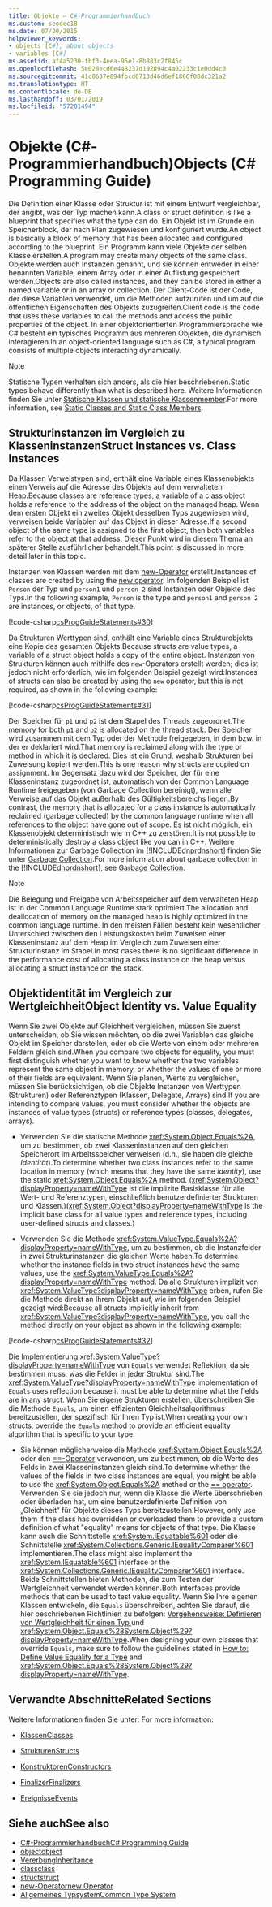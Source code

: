 ```yaml
---
title: Objekte – C#-Programmierhandbuch
ms.custom: seodec18
ms.date: 07/20/2015
helpviewer_keywords:
- objects [C#], about objects
- variables [C#]
ms.assetid: af4a5230-fbf3-4eea-95e1-8b883c2f845c
ms.openlocfilehash: 5e028ecd6e448237d192894c4a02233c1e0dd4c0
ms.sourcegitcommit: 41c0637e894fbcd0713d46d6ef1866f08dc321a2
ms.translationtype: HT
ms.contentlocale: de-DE
ms.lasthandoff: 03/01/2019
ms.locfileid: "57201494"
---
```

# <a name="objects-c-programming-guide"></a><span data-ttu-id="72d90-102">Objekte (C#-Programmierhandbuch)</span><span class="sxs-lookup"><span data-stu-id="72d90-102">Objects (C# Programming Guide)</span></span>
<span data-ttu-id="72d90-103">Die Definition einer Klasse oder Struktur ist mit einem Entwurf vergleichbar, der angibt, was der Typ machen kann.</span><span class="sxs-lookup"><span data-stu-id="72d90-103">A class or struct definition is like a blueprint that specifies what the type can do.</span></span> <span data-ttu-id="72d90-104">Ein Objekt ist im Grunde ein Speicherblock, der nach Plan zugewiesen und konfiguriert wurde.</span><span class="sxs-lookup"><span data-stu-id="72d90-104">An object is basically a block of memory that has been allocated and configured according to the blueprint.</span></span> <span data-ttu-id="72d90-105">Ein Programm kann viele Objekte der selben Klasse erstellen.</span><span class="sxs-lookup"><span data-stu-id="72d90-105">A program may create many objects of the same class.</span></span> <span data-ttu-id="72d90-106">Objekte werden auch Instanzen genannt, und sie können entweder in einer benannten Variable, einem Array oder in einer Auflistung gespeichert werden.</span><span class="sxs-lookup"><span data-stu-id="72d90-106">Objects are also called instances, and they can be stored in either a named variable or in an array or collection.</span></span> <span data-ttu-id="72d90-107">Der Client-Code ist der Code, der diese Variablen verwendet, um die Methoden aufzurufen und um auf die öffentlichen Eigenschaften des Objekts zuzugreifen.</span><span class="sxs-lookup"><span data-stu-id="72d90-107">Client code is the code that uses these variables to call the methods and access the public properties of the object.</span></span> <span data-ttu-id="72d90-108">In einer objektorientierten Programmiersprache wie C# besteht ein typisches Programm aus mehreren Objekten, die dynamisch interagieren.</span><span class="sxs-lookup"><span data-stu-id="72d90-108">In an object-oriented language such as C#, a typical program consists of multiple objects interacting dynamically.</span></span>  
  
> [!NOTE]
>  <span data-ttu-id="72d90-109">Statische Typen verhalten sich anders, als die hier beschriebenen.</span><span class="sxs-lookup"><span data-stu-id="72d90-109">Static types behave differently than what is described here.</span></span> <span data-ttu-id="72d90-110">Weitere Informationen finden Sie unter [Statische Klassen und statische Klassenmember](../../../csharp/programming-guide/classes-and-structs/static-classes-and-static-class-members.md).</span><span class="sxs-lookup"><span data-stu-id="72d90-110">For more information, see [Static Classes and Static Class Members](../../../csharp/programming-guide/classes-and-structs/static-classes-and-static-class-members.md).</span></span>  
  
## <a name="struct-instances-vs-class-instances"></a><span data-ttu-id="72d90-111">Strukturinstanzen im Vergleich zu Klasseninstanzen</span><span class="sxs-lookup"><span data-stu-id="72d90-111">Struct Instances vs. Class Instances</span></span>  
 <span data-ttu-id="72d90-112">Da Klassen Verweistypen sind, enthält eine Variable eines Klassenobjekts einen Verweis auf die Adresse des Objekts auf dem verwalteten Heap.</span><span class="sxs-lookup"><span data-stu-id="72d90-112">Because classes are reference types, a variable of a class object holds a reference to the address of the object on the managed heap.</span></span> <span data-ttu-id="72d90-113">Wenn dem ersten Objekt ein zweites Objekt desselben Typs zugewiesen wird, verweisen beide Variablen auf das Objekt in dieser Adresse.</span><span class="sxs-lookup"><span data-stu-id="72d90-113">If a second object of the same type is assigned to the first object, then both variables refer to the object at that address.</span></span> <span data-ttu-id="72d90-114">Dieser Punkt wird in diesem Thema an späterer Stelle ausführlicher behandelt.</span><span class="sxs-lookup"><span data-stu-id="72d90-114">This point is discussed in more detail later in this topic.</span></span>  
  
 <span data-ttu-id="72d90-115">Instanzen von Klassen werden mit dem [new-Operator](../../../csharp/language-reference/keywords/new-operator.md) erstellt.</span><span class="sxs-lookup"><span data-stu-id="72d90-115">Instances of classes are created by using the [new operator](../../../csharp/language-reference/keywords/new-operator.md).</span></span> <span data-ttu-id="72d90-116">Im folgenden Beispiel ist `Person` der Typ und `person1` und `person 2` sind Instanzen oder Objekte des Typs.</span><span class="sxs-lookup"><span data-stu-id="72d90-116">In the following example, `Person` is the type and `person1` and `person 2` are instances, or objects, of that type.</span></span>  
  
 [!code-csharp[csProgGuideStatements#30](~/samples/snippets/csharp/VS_Snippets_VBCSharp/csProgGuideStatements/CS/Statements.cs#30)]  
  
 <span data-ttu-id="72d90-117">Da Strukturen Werttypen sind, enthält eine Variable eines Strukturobjekts eine Kopie des gesamten Objekts.</span><span class="sxs-lookup"><span data-stu-id="72d90-117">Because structs are value types, a variable of a struct object holds a copy of the entire object.</span></span> <span data-ttu-id="72d90-118">Instanzen von Strukturen können auch mithilfe des `new`-Operators erstellt werden; dies ist jedoch nicht erforderlich, wie im folgenden Beispiel gezeigt wird:</span><span class="sxs-lookup"><span data-stu-id="72d90-118">Instances of structs can also be created by using the `new` operator, but this is not required, as shown in the following example:</span></span>  
  
 [!code-csharp[csProgGuideStatements#31](~/samples/snippets/csharp/VS_Snippets_VBCSharp/csProgGuideStatements/CS/Statements.cs#31)]  
  
 <span data-ttu-id="72d90-119">Der Speicher für `p1` und `p2` ist dem Stapel des Threads zugeordnet.</span><span class="sxs-lookup"><span data-stu-id="72d90-119">The memory for both `p1` and `p2` is allocated on the thread stack.</span></span> <span data-ttu-id="72d90-120">Der Speicher wird zusammen mit dem Typ oder der Methode freigegeben, in dem bzw. in der er deklariert wird.</span><span class="sxs-lookup"><span data-stu-id="72d90-120">That memory is reclaimed along with the type or method in which it is declared.</span></span> <span data-ttu-id="72d90-121">Dies ist ein Grund, weshalb Strukturen bei Zuweisung kopiert werden.</span><span class="sxs-lookup"><span data-stu-id="72d90-121">This is one reason why structs are copied on assignment.</span></span> <span data-ttu-id="72d90-122">Im Gegensatz dazu wird der Speicher, der für eine Klasseninstanz zugeordnet ist, automatisch von der Common Language Runtime freigegeben (von Garbage Collection bereinigt), wenn alle Verweise auf das Objekt außerhalb des Gültigkeitsbereichs liegen.</span><span class="sxs-lookup"><span data-stu-id="72d90-122">By contrast, the memory that is allocated for a class instance is automatically reclaimed (garbage collected) by the common language runtime when all references to the object have gone out of scope.</span></span> <span data-ttu-id="72d90-123">Es ist nicht möglich, ein Klassenobjekt deterministisch wie in C++ zu zerstören.</span><span class="sxs-lookup"><span data-stu-id="72d90-123">It is not possible to deterministically destroy a class object like you can in C++.</span></span> <span data-ttu-id="72d90-124">Weitere Informationen zur Garbage Collection im [!INCLUDE[dnprdnshort](~/includes/dnprdnshort-md.md)] finden Sie unter [Garbage Collection](../../../standard/garbage-collection/index.md).</span><span class="sxs-lookup"><span data-stu-id="72d90-124">For more information about garbage collection in the [!INCLUDE[dnprdnshort](~/includes/dnprdnshort-md.md)], see [Garbage Collection](../../../standard/garbage-collection/index.md).</span></span>  
  
> [!NOTE]
>  <span data-ttu-id="72d90-125">Die Belegung und Freigabe von Arbeitsspeicher auf dem verwalteten Heap ist in der Common Language Runtime stark optimiert.</span><span class="sxs-lookup"><span data-stu-id="72d90-125">The allocation and deallocation of memory on the managed heap is highly optimized in the common language runtime.</span></span> <span data-ttu-id="72d90-126">In den meisten Fällen besteht kein wesentlicher Unterschied zwischen den Leistungskosten beim Zuweisen einer Klasseninstanz auf dem Heap im Vergleich zum Zuweisen einer Strukturinstanz im Stapel.</span><span class="sxs-lookup"><span data-stu-id="72d90-126">In most cases there is no significant difference in the performance cost of allocating a class instance on the heap versus allocating a struct instance on the stack.</span></span>  
  
## <a name="object-identity-vs-value-equality"></a><span data-ttu-id="72d90-127">Objektidentität im Vergleich zur Wertgleichheit</span><span class="sxs-lookup"><span data-stu-id="72d90-127">Object Identity vs. Value Equality</span></span>  
 <span data-ttu-id="72d90-128">Wenn Sie zwei Objekte auf Gleichheit vergleichen, müssen Sie zuerst unterscheiden, ob Sie wissen möchten, ob die zwei Variablen das gleiche Objekt im Speicher darstellen, oder ob die Werte von einem oder mehreren Feldern gleich sind.</span><span class="sxs-lookup"><span data-stu-id="72d90-128">When you compare two objects for equality, you must first distinguish whether you want to know whether the two variables represent the same object in memory, or whether the values of one or more of their fields are equivalent.</span></span> <span data-ttu-id="72d90-129">Wenn Sie planen, Werte zu vergleichen, müssen Sie berücksichtigen, ob die Objekte Instanzen von Werttypen (Strukturen) oder Referenztypen (Klassen, Delegate, Arrays) sind.</span><span class="sxs-lookup"><span data-stu-id="72d90-129">If you are intending to compare values, you must consider whether the objects are instances of value types (structs) or reference types (classes, delegates, arrays).</span></span>  
  
-   <span data-ttu-id="72d90-130">Verwenden Sie die statische Methode <xref:System.Object.Equals%2A>, um zu bestimmen, ob zwei Klasseninstanzen auf den gleichen Speicherort im Arbeitsspeicher verweisen (d.h., sie haben die gleiche *Identität*).</span><span class="sxs-lookup"><span data-stu-id="72d90-130">To determine whether two class instances refer to the same location in memory (which means that they have the same *identity*), use the static <xref:System.Object.Equals%2A> method.</span></span> <span data-ttu-id="72d90-131">(<xref:System.Object?displayProperty=nameWithType> ist die implizite Basisklasse für alle Wert- und Referenztypen, einschließlich benutzerdefinierter Strukturen und Klassen.)</span><span class="sxs-lookup"><span data-stu-id="72d90-131">(<xref:System.Object?displayProperty=nameWithType> is the implicit base class for all value types and reference types, including user-defined structs and classes.)</span></span>  
  
-   <span data-ttu-id="72d90-132">Verwenden Sie die Methode <xref:System.ValueType.Equals%2A?displayProperty=nameWithType>, um zu bestimmen, ob die Instanzfelder in zwei Strukturinstanzen die gleichen Werte haben.</span><span class="sxs-lookup"><span data-stu-id="72d90-132">To determine whether the instance fields in two struct instances have the same values, use the <xref:System.ValueType.Equals%2A?displayProperty=nameWithType> method.</span></span> <span data-ttu-id="72d90-133">Da alle Strukturen implizit von <xref:System.ValueType?displayProperty=nameWithType> erben, rufen Sie die Methode direkt an Ihrem Objekt auf, wie im folgenden Beispiel gezeigt wird:</span><span class="sxs-lookup"><span data-stu-id="72d90-133">Because all structs implicitly inherit from <xref:System.ValueType?displayProperty=nameWithType>, you call the method directly on your object as shown in the following example:</span></span>  
  
 [!code-csharp[csProgGuideStatements#32](~/samples/snippets/csharp/VS_Snippets_VBCSharp/csProgGuideStatements/CS/Statements.cs#32)]  
  
 <span data-ttu-id="72d90-134">Die Implementierung <xref:System.ValueType?displayProperty=nameWithType> von `Equals` verwendet Reflektion, da sie bestimmen muss, was die Felder in jeder Struktur sind.</span><span class="sxs-lookup"><span data-stu-id="72d90-134">The <xref:System.ValueType?displayProperty=nameWithType> implementation of `Equals` uses reflection because it must be able to determine what the fields are in any struct.</span></span> <span data-ttu-id="72d90-135">Wenn Sie eigene Strukturen erstellen, überschreiben Sie die Methode `Equals`, um einen effizienten Gleichheitsalgorithmus bereitzustellen, der spezifisch für Ihren Typ ist.</span><span class="sxs-lookup"><span data-stu-id="72d90-135">When creating your own structs, override the `Equals` method to provide an efficient equality algorithm that is specific to your type.</span></span>  
  
-   <span data-ttu-id="72d90-136">Sie können möglicherweise die Methode <xref:System.Object.Equals%2A> oder den [==-Operator](../../../csharp/language-reference/operators/equality-comparison-operator.md) verwenden, um zu bestimmen, ob die Werte des Felds in zwei Klasseninstanzen gleich sind.</span><span class="sxs-lookup"><span data-stu-id="72d90-136">To determine whether the values of the fields in two class instances are equal, you might be able to use the <xref:System.Object.Equals%2A> method or the [== operator](../../../csharp/language-reference/operators/equality-comparison-operator.md).</span></span> <span data-ttu-id="72d90-137">Verwenden Sie sie jedoch nur, wenn die Klasse die Werte überschrieben oder überladen hat, um eine benutzerdefinierte Definition von „Gleichheit“ für Objekte dieses Typs bereitzustellen.</span><span class="sxs-lookup"><span data-stu-id="72d90-137">However, only use them if the class has overridden or overloaded them to provide a custom definition of what "equality" means for objects of that type.</span></span> <span data-ttu-id="72d90-138">Die Klasse kann auch die Schnittstelle <xref:System.IEquatable%601> oder die Schnittstelle <xref:System.Collections.Generic.IEqualityComparer%601> implementieren.</span><span class="sxs-lookup"><span data-stu-id="72d90-138">The class might also implement the <xref:System.IEquatable%601> interface or the <xref:System.Collections.Generic.IEqualityComparer%601> interface.</span></span> <span data-ttu-id="72d90-139">Beide Schnittstellen bieten Methoden, die zum Testen der Wertgleichheit verwendet werden können.</span><span class="sxs-lookup"><span data-stu-id="72d90-139">Both interfaces provide methods that can be used to test value equality.</span></span> <span data-ttu-id="72d90-140">Wenn Sie Ihre eigenen Klassen entwickeln, die `Equals` überschreiben, achten Sie darauf, die hier beschriebenen Richtlinien zu befolgen: [Vorgehensweise: Definieren von Wertgleichheit für einen Typ ](../../../csharp/programming-guide/statements-expressions-operators/how-to-define-value-equality-for-a-type.md) und <xref:System.Object.Equals%28System.Object%29?displayProperty=nameWithType>.</span><span class="sxs-lookup"><span data-stu-id="72d90-140">When designing your own classes that override `Equals`, make sure to follow the guidelines stated in [How to: Define Value Equality for a Type](../../../csharp/programming-guide/statements-expressions-operators/how-to-define-value-equality-for-a-type.md) and <xref:System.Object.Equals%28System.Object%29?displayProperty=nameWithType>.</span></span>  
  
## <a name="related-sections"></a><span data-ttu-id="72d90-141">Verwandte Abschnitte</span><span class="sxs-lookup"><span data-stu-id="72d90-141">Related Sections</span></span>  
 <span data-ttu-id="72d90-142">Weitere Informationen finden Sie unter: </span><span class="sxs-lookup"><span data-stu-id="72d90-142">For more information:</span></span>  
  
-   [<span data-ttu-id="72d90-143">Klassen</span><span class="sxs-lookup"><span data-stu-id="72d90-143">Classes</span></span>](../../../csharp/programming-guide/classes-and-structs/classes.md)  
  
-   [<span data-ttu-id="72d90-144">Strukturen</span><span class="sxs-lookup"><span data-stu-id="72d90-144">Structs</span></span>](../../../csharp/programming-guide/classes-and-structs/structs.md)  
  
-   [<span data-ttu-id="72d90-145">Konstruktoren</span><span class="sxs-lookup"><span data-stu-id="72d90-145">Constructors</span></span>](../../../csharp/programming-guide/classes-and-structs/constructors.md)  
  
-   [<span data-ttu-id="72d90-146">Finalizer</span><span class="sxs-lookup"><span data-stu-id="72d90-146">Finalizers</span></span>](../../../csharp/programming-guide/classes-and-structs/destructors.md)  
  
-   [<span data-ttu-id="72d90-147">Ereignisse</span><span class="sxs-lookup"><span data-stu-id="72d90-147">Events</span></span>](../../../csharp/programming-guide/events/index.md)  
  
## <a name="see-also"></a><span data-ttu-id="72d90-148">Siehe auch</span><span class="sxs-lookup"><span data-stu-id="72d90-148">See also</span></span>

- [<span data-ttu-id="72d90-149">C#-Programmierhandbuch</span><span class="sxs-lookup"><span data-stu-id="72d90-149">C# Programming Guide</span></span>](../../../csharp/programming-guide/index.md)
- [<span data-ttu-id="72d90-150">object</span><span class="sxs-lookup"><span data-stu-id="72d90-150">object</span></span>](../../../csharp/language-reference/keywords/object.md)
- [<span data-ttu-id="72d90-151">Vererbung</span><span class="sxs-lookup"><span data-stu-id="72d90-151">Inheritance</span></span>](../../../csharp/programming-guide/classes-and-structs/inheritance.md)
- [<span data-ttu-id="72d90-152">class</span><span class="sxs-lookup"><span data-stu-id="72d90-152">class</span></span>](../../../csharp/language-reference/keywords/class.md)
- [<span data-ttu-id="72d90-153">struct</span><span class="sxs-lookup"><span data-stu-id="72d90-153">struct</span></span>](../../../csharp/language-reference/keywords/struct.md)
- [<span data-ttu-id="72d90-154">new-Operator</span><span class="sxs-lookup"><span data-stu-id="72d90-154">new Operator</span></span>](../../../csharp/language-reference/keywords/new-operator.md)
- [<span data-ttu-id="72d90-155">Allgemeines Typsystem</span><span class="sxs-lookup"><span data-stu-id="72d90-155">Common Type System</span></span>](../../../standard/base-types/common-type-system.md)
